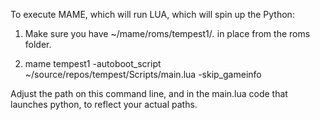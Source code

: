 
To execute MAME, which will run LUA, which will spin up the Python:

1) Make sure you have ~/mame/roms/tempest1/*.* in place from the roms folder.

2) mame tempest1 -autoboot_script ~/source/repos/tempest/Scripts/main.lua -skip_gameinfo

Adjust the path on this command line, and in the main.lua code that launches python, to reflect your actual paths.

